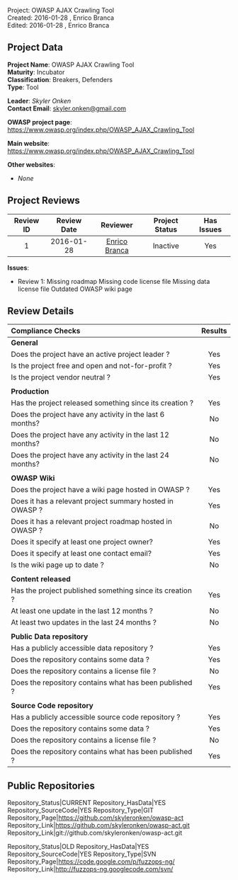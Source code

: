Project:     OWASP AJAX Crawling Tool  
Created:     2016-01-28 , Enrico Branca  
Edited:      2016-01-28 , Enrico Branca  


[//]: # (BE SURE THERE ARE NO EMPTY LINES BEFORE 'Project')  
[//]: # (end each line of the metadata with TWO spaces before the newline)  
[//]: # (insert TWO blank lines after the metadata)  
[//]: # (<ADD YOUR TEXT STARTING FROM HERE>)  


## Project Data  

**Project Name**: OWASP AJAX Crawling Tool  
**Maturity**: Incubator  
**Classification**: Breakers, Defenders  
**Type**: Tool  

**Leader**: *Skyler Onken*  
**Contact Email**: <skyler.onken@gmail.com>  


**OWASP project page**:  
<https://www.owasp.org/index.php/OWASP_AJAX_Crawling_Tool>

**Main website**:  
<https://www.owasp.org/index.php/OWASP_AJAX_Crawling_Tool>

**Other websites**:  
- *None*

## Project Reviews  

| **Review ID** |   **Review Date**   |  **Reviewer**              |  **Project Status** |  **Has Issues**  |  
|:-------------:|:-------------------:|:--------------------------:|:-------------------:|:----------------:|  
| 1             | 2016-01-28          | [Enrico Branca][001]       |    Inactive         |     Yes          |  

[001]: ../lists/reviewers#enrico_branca

**Issues**:
- Review 1:
Missing roadmap
Missing code license file
Missing data license file
Outdated OWASP wiki page

## Review Details  

|     **Compliance Checks**                                   |    **Results**     |
|:------------------------------------------------------------|:------------------:|
|     **General**                                             |                    |
| Does the project have an active project leader ?            |      Yes           |
| Is the project free and open and not-for-profit ?           |      Yes           |
| Is the project vendor neutral ?                             |      Yes           |
|                                                             |                    |
|     **Production**                                          |                    |
| Has the project released something since its creation ?     |      Yes           |
| Does the project have any activity in the last 6 months?    |      No            |
| Does the project have any activity in the last 12 months?   |      No            |
| Does the project have any activity in the last 24 months?   |      No            |
|                                                             |                    |
|     **OWASP Wiki**                                          |                    |
| Does the project have a wiki page hosted in OWASP ?         |      Yes           |
| Does it has a relevant project summary hosted in OWASP ?    |      Yes           |
| Does it has a relevant project roadmap hosted in OWASP ?    |      No            |
| Does it specify at least one project owner?                 |      Yes           |
| Does it specify at least one contact email?                 |      Yes           |
| Is the wiki page up to date ?                               |      No            |
|                                                             |                    |
|     **Content released**                                    |                    |
| Has the project published something since its creation ?    |      Yes           |
| At least one update in the last 12 months ?                 |      No            |
| At least two updates in the last 24 months ?                |      No            |
|                                                             |                    |
|     **Public Data repository**                              |                    |
| Has a publicly accessible data repository ?                 |      Yes           |
| Does the repository contains some data ?                    |      Yes           |
| Does the repository contains a license file ?               |      No            |
| Does the repository contains what has been published ?      |      Yes           |
|                                                             |                    |
|     **Source Code repository**                              |                    |
| Has a publicly accessible source code repository ?          |      Yes           |
| Does the repository contains some data ?                    |      Yes           |
| Does the repository contains a license file ?               |      No            |
| Does the repository contains what has been published ?      |      Yes           |



## Public Repositories  

Repository_Status|CURRENT
Repository_HasData|YES
Repository_SourceCode|YES
Repository_Type|GIT
Repository_Page|<https://github.com/skyleronken/owasp-act>
Repository_Link|<https://github.com/skyleronken/owasp-act.git>
Repository_Link|git://github.com/skyleronken/owasp-act.git

Repository_Status|OLD
Repository_HasData|YES
Repository_SourceCode|YES
Repository_Type|SVN
Repository_Page|<https://code.google.com/p/fuzzops-ng/>
Repository_Link|<http://fuzzops-ng.googlecode.com/svn/>


[//]: # (<STOP HERE - do not write anything after this point !!! >)
